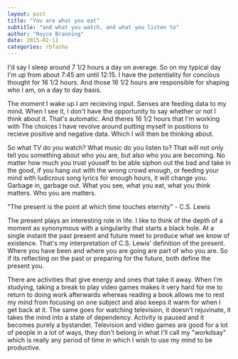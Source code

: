 ```yaml
---
layout: post
title: "You are what you eat"
subtitle: "and what you watch, and what you listen to"
author: "Royce Branning"
date: 2015-02-11 
categories: rbfasho
---
```


I'd say I sleep around 7 1/2 hours a day on average. So on my typical day I'm up from about 7:45 am until 12:15. I have the potentiality for concious thought for 16 1/2 hours. And those 16 1/2 hours are responsible for shaping who I am, on a day to day basis.

The moment I wake up I am recieving input. Senses are feeding data to my mind. When I see it, I don't have the opportunity to say whether or not I think about it. That's automatic. And theres 16 1/2 hours that I'm working with The choices I have revolve around putting myself in positions to recieve positive and negative data. Which I will then be thinking about.

So what TV do you watch? What music do you listen to? That will not only tell you something about who you are, but also who you are becoming. No matter how much you trust youself to be able siphon out the bad and take in the good, if you hang out with the wrong crowd enough, or feeding your mind with ludicrous song lyrics for enough hours, it will change you. Garbage in, garbage out. What you see, what you eat, what you think matters. Who you are matters.


"The present is the point at which time touches eternity" - C.S. Lewis

The present plays an interesting role in life. I like to think of the depth of a moment as synonymous with a singularity that starts a black hole. At a single instant the past present and future meet to produce what we know of existence. That's my interpretation of C.S. Lewis' definition of the present. Where you have been and where you are going are part of who you are. So if its reflecting on the past or preparing for the future, both define the present you. 

There are activities that give energy and ones that take it away. When I'm studying, taking a break to play video games makes it very hard for me to return to doing work afterwards whereas reading a book allows me to rest my mind from focusing on one subject and also keeps it warm for when I get back at it. The same goes for watching television, it doesn't rejuvinate, it takes the mind into a state of dependency. Activity is paused and it becomes purely a bystander. Television and video games are good for a lot of people in a lot of ways, they don't belong in what  I'll call my "workdsay" which is really any period of time in which I wish to use my mind to be productive. 